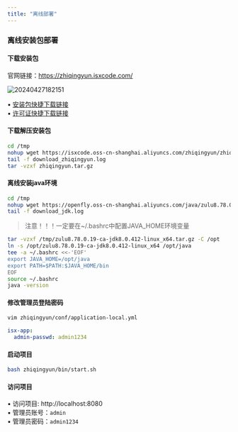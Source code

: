 ```yaml
---
title: "离线部署"
---
```


### 离线安装包部署

#### 下载安装包

官网链接：https://zhiqingyun.isxcode.com/

![20240427182151](https://img.isxcode.com/picgo/20240427182151.png)

▪ [安装包快捷下载链接](https://isxcode.oss-cn-shanghai.aliyuncs.com/zhiqingyun/zhiqingyun.tar.gz) <br/>
▪ [许可证快捷下载链接](https://isxcode.oss-cn-shanghai.aliyuncs.com/zhiqingyun/license.lic)

#### 下载解压安装包

```bash
cd /tmp
nohup wget https://isxcode.oss-cn-shanghai.aliyuncs.com/zhiqingyun/zhiqingyun.tar.gz >> download_zhiqingyun.log 2>&1 &
tail -f download_zhiqingyun.log
tar -vzxf zhiqingyun.tar.gz
```

#### 离线安装java环境

```bash
cd /tmp
nohup wget https://openfly.oss-cn-shanghai.aliyuncs.com/java/zulu8.78.0.19-ca-jdk8.0.412-linux_x64.tar.gz >> download_jdk.log 2>&1 &
tail -f download_jdk.log
```

> 注意！！！一定要在~/.bashrc中配置JAVA_HOME环境变量

```bash
tar -vzxf /tmp/zulu8.78.0.19-ca-jdk8.0.412-linux_x64.tar.gz -C /opt
ln -s /opt/zulu8.78.0.19-ca-jdk8.0.412-linux_x64 /opt/java
tee -a ~/.bashrc <<-'EOF'
export JAVA_HOME=/opt/java
export PATH=$PATH:$JAVA_HOME/bin
EOF
source ~/.bashrc
java -version
```

#### 修改管理员登陆密码

```bash
vim zhiqingyun/conf/application-local.yml
```

```yml
isx-app:
  admin-passwd: admin1234
```

#### 启动项目

```bash
bash zhiqingyun/bin/start.sh
```

#### 访问项目

▪ 访问项目: http://localhost:8080 <br/>
▪ 管理员账号：`admin` <br/>
▪ 管理员密码：`admin1234` <br/>